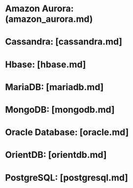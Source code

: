 # Amazon Aurora: (amazon_aurora.md)
# Cassandra: [cassandra.md]
# Hbase: [hbase.md]
# MariaDB: [mariadb.md]
# MongoDB: [mongodb.md]
# Oracle Database: [oracle.md]
# OrientDB: [orientdb.md]
# PostgreSQL: [postgresql.md]
